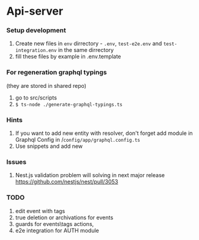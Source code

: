 # Api-server

### Setup development

1. Create new files in `env` dirrectory - `.env`, `test-e2e.env` and `test-integration.env` in the same dirrectory
2. fill these files by example in .env.template

### For regeneration graphql typings

(they are stored in shared repo)

1. go to src/scripts
2. `$ ts-node ./generate-graphql-typings.ts`

### Hints

1. If you want to add new entity with resolver, don't forget add module in Graphql Config in /`config/app/graphql.config.ts`
2. Use snippets and add new

### Issues

1. Nest.js validation problem will solving in next major release https://github.com/nestjs/nest/pull/3053

### TODO

1. edit event with tags
2. true deletion or archivations for events
3. guards for events\tags actions,
4. e2e integration for AUTH module
